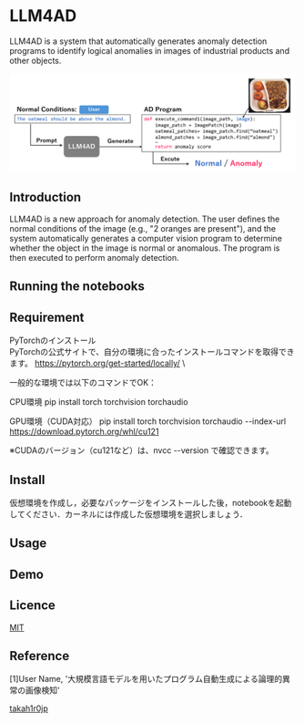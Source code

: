 # LLM4AD
LLM4AD is a system that automatically generates anomaly detection programs to identify logical anomalies in images of industrial products and other objects.

![概要図](assets/teaser.png)

## Introduction
LLM4AD is a new approach for anomaly detection.
The user defines the normal conditions of the image (e.g., "2 oranges are present"), and the system automatically generates a computer vision program to determine whether the object in the image is normal or anomalous. The program is then executed to perform anomaly detection.

## Running the notebooks


## Requirement
PyTorchのインストール \
PyTorchの公式サイトで、自分の環境に合ったインストールコマンドを取得できます。
https://pytorch.org/get-started/locally/ \

一般的な環境では以下のコマンドでOK：

CPU環境
pip install torch torchvision torchaudio

GPU環境（CUDA対応）
pip install torch torchvision torchaudio --index-url https://download.pytorch.org/whl/cu121

※CUDAのバージョン（cu121など）は、nvcc --version で確認できます。
## Install
仮想環境を作成し，必要なパッケージをインストールした後，notebookを起動してください．カーネルには作成した仮想環境を選択しましょう．
## Usage

## Demo

## Licence                                                                                              

[MIT](https://github.com/tcnksm/tool/blob/master/LICENCE)

## Reference
[1]User Name, '大規模言語モデルを用いたプログラム自動生成による論理的異常の画像検知'

[takah1r0jp](https://github.com/takah1r0jp)